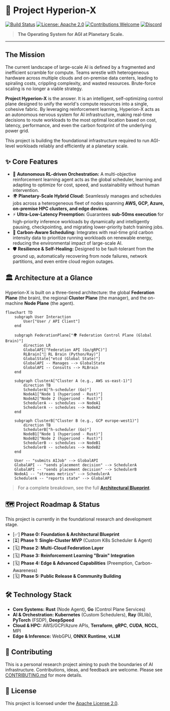 # 🌌 Project Hyperion-X

[![Build Status](https://img.shields.io/badge/build-passing-green)](https://github.com/dileep-karehuchhannanavar/Project-Hyperion-X)
[![License: Apache 2.0](https://img.shields.io/badge/License-Apache%202.0-blue.svg)](https://opensource.org/licenses/Apache-2.0)
[![Contributions Welcome](https://img.shields.io/badge/contributions-welcome-brightgreen.svg?style=flat)](./CONTRIBUTING.md)
[![Discord](https://img.shields.io/discord/81384788765712384.svg?color=7289da&label=Discord)](https://discord.gg/your-invite-link)

> **The Operating System for AGI at Planetary Scale.**

---

## The Mission

The current landscape of large-scale AI is defined by a fragmented and inefficient scramble for compute. Teams wrestle with heterogeneous hardware across multiple clouds and on-premise data centers, leading to spiraling costs, crippling complexity, and wasted resources. Brute-force scaling is no longer a viable strategy.

**Project Hyperion-X** is the answer. It is an intelligent, self-optimizing control plane designed to unify the world's compute resources into a single, cohesive fabric. By leveraging reinforcement learning, Hyperion-X acts as an autonomous nervous system for AI infrastructure, making real-time decisions to route workloads to the most optimal location based on cost, latency, performance, and even the carbon footprint of the underlying power grid.

This project is building the foundational infrastructure required to run AGI-level workloads reliably and efficiently at a planetary scale.

## ✨ Core Features

-   🧠 **Autonomous RL-driven Orchestration:** A multi-objective reinforcement learning agent acts as the global scheduler, learning and adapting to optimize for cost, speed, and sustainability without human intervention.
-   🌍 **Planetary-Scale Hybrid Cloud:** Seamlessly manages and schedules jobs across a heterogeneous fleet of nodes spanning **AWS, GCP, Azure, on-premise HPC clusters, and edge devices**.
-   ⚡️ **Ultra-Low-Latency Preemption:** Guarantees **sub-50ms execution** for high-priority inference workloads by dynamically and intelligently pausing, checkpointing, and migrating lower-priority batch training jobs.
-   🌿 **Carbon-Aware Scheduling:** Integrates with real-time grid carbon intensity data to prioritize running workloads on renewable energy, reducing the environmental impact of large-scale AI.
-   🛡️ **Resilience & Self-Healing:** Designed to be fault-tolerant from the ground up, automatically recovering from node failures, network partitions, and even entire cloud region outages.

## 🏛️ Architecture at a Glance

Hyperion-X is built on a three-tiered architecture: the global **Federation Plane** (the brain), the regional **Cluster Plane** (the manager), and the on-machine **Node Plane** (the agent).

```mermaid
flowchart TD
    subgraph User Interaction
        User["User / API Client"]
    end

    subgraph FederationPlane["🌍 Federation Control Plane (Global Brain)"]
        direction LR
        GlobalAPI["Federation API (Go/gRPC)"]
        RLBrain["🧠 RL Brain (Python/Ray)"]
        GlobalState["etcd (Global State)"]
        GlobalAPI -- Manages --> GlobalState
        GlobalAPI -- Consults --> RLBrain
    end

    subgraph ClusterA["Cluster A (e.g., AWS us-east-1)"]
        direction TB
        SchedulerA["h-scheduler (Go)"]
        NodeA1["Node 1 (hyperiond - Rust)"]
        NodeA2["Node 2 (hyperiond - Rust)"]
        SchedulerA -- schedules --> NodeA1
        SchedulerA -- schedules --> NodeA2
    end
    
    subgraph ClusterB["Cluster B (e.g., GCP europe-west1)"]
        direction TB
        SchedulerB["h-scheduler (Go)"]
        NodeB1["Node 1 (hyperiond - Rust)"]
        NodeB2["Node 2 (hyperiond - Rust)"]
        SchedulerB -- schedules --> NodeB1
        SchedulerB -- schedules --> NodeB2
    end

    User -- "submits AIJob" --> GlobalAPI
    GlobalAPI -- "sends placement decision" --> SchedulerA
    GlobalAPI -- "sends placement decision" --> SchedulerB
    NodeA1 -- "streams metrics" --> SchedulerA
    SchedulerA -- "reports state" --> GlobalAPI
```
> For a complete breakdown, see the full [**Architectural Blueprint**](./docs/architecture.md).

## 🗺️ Project Roadmap & Status

This project is currently in the foundational research and development stage.

-   [✅] **Phase 0: Foundation & Architectural Blueprint**
-   [⏳] **Phase 1: Single-Cluster MVP** (Custom K8s Scheduler & Agent)
-   [🗓️] **Phase 2: Multi-Cloud Federation Layer**
-   [🗓️] **Phase 3: Reinforcement Learning "Brain" Integration**
-   [🗓️] **Phase 4: Edge & Advanced Capabilities** (Preemption, Carbon-Awareness)
-   [🗓️] **Phase 5: Public Release & Community Building**

## 🛠️ Technology Stack

-   **Core Systems:** **Rust** (Node Agent), **Go** (Control Plane Services)
-   **AI & Orchestration:** **Kubernetes** (Custom Schedulers), **Ray** (RLlib), **PyTorch** (FSDP), **DeepSpeed**
-   **Cloud & HPC:** AWS/GCP/Azure APIs, **Terraform**, **gRPC**, **CUDA**, **NCCL**, MPI
-   **Edge & Inference:** WebGPU, **ONNX Runtime**, **vLLM**

## 🤝 Contributing

This is a personal research project aiming to push the boundaries of AI infrastructure. Contributions, ideas, and feedback are welcome. Please see [CONTRIBUTING.md](./CONTRIBUTING.md) for more details.

## 📜 License

This project is licensed under the [Apache License 2.0](./LICENSE).
